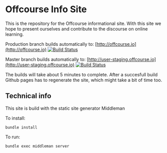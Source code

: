 # Offcourse Info Site

This is the repository for the Offcourse informational site. With this site we hope to present ourselves and contribute to the discourse on online learning.

Production branch builds automatically to: [http://offcourse.io](http://offcourse.io) [![Build Status](https://travis-ci.org/OffCourse/offcourse-info-user.svg?branch=production)](https://travis-ci.org/OffCourse/offcourse-info-user)

Master branch builds automatically to: [http://user-staging.offcourse.io](http://user-staging.offcourse.io)
[![Build Status](https://travis-ci.org/OffCourse/offcourse-info-user.svg?branch=master)](https://travis-ci.org/OffCourse/offcourse-info-user)

The builds will take about 5 minutes to complete. After a succesfull build Github pages has to regenerate the site, which might take a bit of time too.

## Technical info

This site is build with the static site generator Middleman

To install:
```
bundle install
```

To run:
``` 
bundle exec middleman server
```